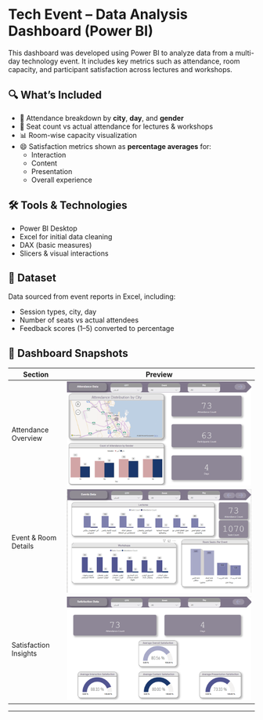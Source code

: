 # Tech Event – Data Analysis Dashboard (Power BI)

This dashboard was developed using Power BI to analyze data from a multi-day technology event. It includes key metrics such as attendance, room capacity, and participant satisfaction across lectures and workshops.

## 🔍 What’s Included

- 📍 Attendance breakdown by **city**, **day**, and **gender**
- 💺 Seat count vs actual attendance for lectures & workshops
- 📊 Room-wise capacity visualization
- 😄 Satisfaction metrics shown as **percentage averages** for:
  - Interaction
  - Content
  - Presentation
  - Overall experience

## 🛠 Tools & Technologies

- Power BI Desktop
- Excel for initial data cleaning
- DAX (basic measures)
- Slicers & visual interactions

## 📁 Dataset

Data sourced from event reports in Excel, including:
- Session types, city, day
- Number of seats vs actual attendees
- Feedback scores (1–5) converted to percentage

## 📸 Dashboard Snapshots

| Section | Preview |
|---------|---------|
| Attendance Overview | ![](P1.png) |
| Event & Room Details | ![](P2.png) |
| Satisfaction Insights | ![](P3.png) |

---
